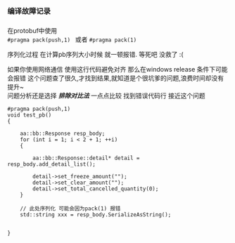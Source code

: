 
### 编译故障记录


###
在protobuf中使用  
``` #pragma pack(push,1)  ```  或者 ```#pragma pack(1)  ```

 序列化过程   在计算pb序列大小时候  就一顿报错.
 等死吧  没救了  :( 


 如果你使用网络通信  使用这行代码避免对齐 那么在windows release 条件下可能会报错
  这个问题查了很久,才找到结果,就知道是个很坑爹的问题,浪费时间却没有提升~   
 问题分析还是选择  ***排除对比法***   一点点比较  找到错误代码行 接近这个问题

```
#pragma pack(push,1)
void test_pb()
{

    aa::bb::Response resp_body;
    for (int i = 1; i < 2 + 1; ++i)
    {

        aa::bb::Response::detail* detail = resp_body.add_detail_list();

        detail->set_freeze_amount("");
        detail->set_clear_amount("");
        detail->set_total_cancelled_quantity(0);
    }

    // 此处序列化 可能会因为pack(1) 报错
    std::string xxx = resp_body.SerializeAsString();


}
```